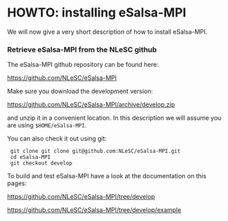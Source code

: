 HOWTO: installing eSalsa-MPI
============================

We will now give a very short description of how to install eSalsa-MPI.

### Retrieve eSalsa-MPI from the NLeSC github

The eSalsa-MPI github repository can be found here:

<https://github.com/NLeSC/eSalsa-MPI>

Make sure you download the development version:

<https://github.com/NLeSC/eSalsa-MPI/archive/develop.zip>

and unzip it in a convenient location. In this description we will assume you are using `$HOME/eSalsa-MPI`.

You can also check it out using git:

     git clone git clone git@github.com:NLeSC/eSalsa-MPI.git
     cd eSalsa-MPI
     git checkout develop

To build and test eSalsa-MPI have a look at the documentation on this pages:

<https://github.com/NLeSC/eSalsa-MPI/tree/develop>

<https://github.com/NLeSC/eSalsa-MPI/tree/develop/example>

